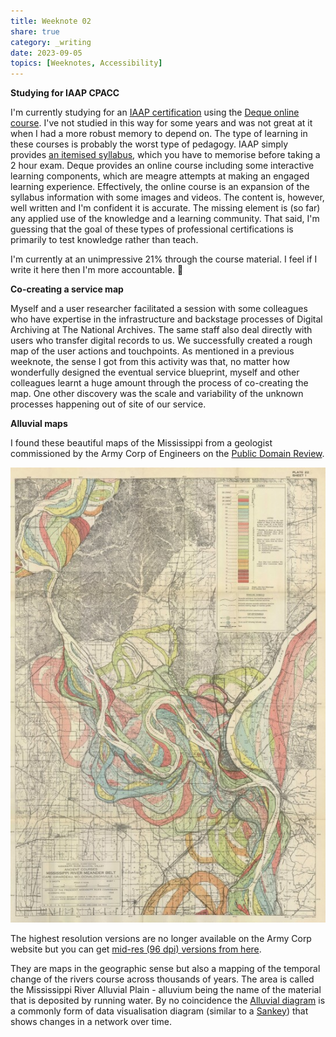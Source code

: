 ```yaml
---
title: Weeknote 02
share: true
category: _writing
date: 2023-09-05
topics: [Weeknotes, Accessibility]
---
```

**Studying for IAAP CPACC**

I'm currently studying for an [IAAP certification](https://www.accessibilityassociation.org/s/certified-professional) using the [Deque online course](https://dequeuniversity.com/class/iaap-certification-quick-guide/introduction). I've not studied in this way for some years and was not great at it when I had a more robust memory to depend on. The type of learning in these courses is probably the worst type of pedagogy. IAAP simply provides [an itemised syllabus](https://www.accessibilityassociation.org/resource/IAAP_CPACC_BOK_March2020), which you have to memorise before taking a 2 hour exam. Deque provides an online course including some interactive learning components, which are meagre attempts at making an engaged learning experience. Effectively, the online course is an expansion of the syllabus information with some images and videos. The content is, however, well written and I'm confident it is accurate. The missing element is (so far) any applied use of the knowledge and a learning community. That said, I'm guessing that the goal of these types of professional certifications is primarily to test knowledge rather than teach.  

I'm currently at an unimpressive 21% through the course material. I feel if I write it here then I'm more accountable. 🤞 

**Co-creating a service map**

Myself and a user researcher facilitated a session with some colleagues who have expertise in the infrastructure and backstage processes of Digital Archiving at The National Archives. The same staff also deal directly with users who transfer digital records to us. We successfully created a rough map of the user actions and touchpoints. As mentioned in a previous weeknote, the sense I got from this activity was that, no matter how wonderfully designed the eventual service blueprint, myself and other colleagues learnt a huge amount through the process of co-creating the map. One other discovery was the scale and variability of the unknown processes happening out of site of our service. 

**Alluvial maps**

I found these beautiful maps of the Mississippi from a geologist commissioned by the Army Corp of Engineers on the [Public Domain Review](https://publicdomainreview.org/collection/maps-of-the-lower-mississippi-harold-fisk/). 

![attachments/sm_fisk01.jpeg](attachments/sm_fisk01.jpeg)

The highest resolution versions are no longer available on the Army Corp website but you can get [mid-res (96 dpi) versions from here](http://www.radicalcartography.net/index.html?fisk).

They are maps in the geographic sense but also a mapping of the temporal change of the rivers course across thousands of years. The area is called the Mississippi River Alluvial Plain - alluvium being the name of the material that is deposited by running water. By no coincidence the [Alluvial diagram](https://datavizproject.com/data-type/alluvial-diagram/) is a commonly form of data visualisation diagram (similar to a [Sankey](https://datavizproject.com/data-type/sankey-diagram/)) that shows changes in a network over time. 